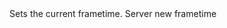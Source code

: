 <function name="SetCurFrameTime" parent="VProfNode" type="classfunc">
	<description>
		Sets the current frametime.
	</description>
	<realm>Server</realm>
	<args>
		<arg name="frameTime" type="number">new frametime</arg>
	</args>
</function>